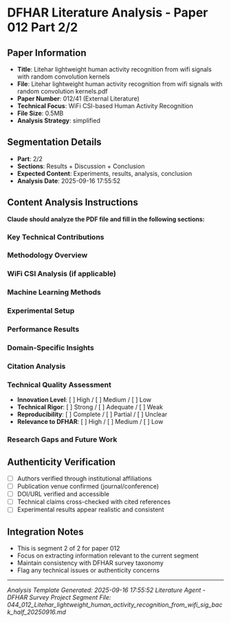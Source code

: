# DFHAR Literature Analysis - Paper 012 Part 2/2

## Paper Information
- **Title**: Litehar lightweight human activity recognition from wifi signals with random convolution kernels
- **File**: Litehar lightweight human activity recognition from wifi signals with random convolution kernels.pdf
- **Paper Number**: 012/41 (External Literature)
- **Technical Focus**: WiFi CSI-based Human Activity Recognition
- **File Size**: 0.5MB
- **Analysis Strategy**: simplified

## Segmentation Details
- **Part**: 2/2
- **Sections**: Results + Discussion + Conclusion
- **Expected Content**: Experiments, results, analysis, conclusion
- **Analysis Date**: 2025-09-16 17:55:52

## Content Analysis Instructions
**Claude should analyze the PDF file and fill in the following sections:**

### Key Technical Contributions
<!-- Extract and summarize the main technical innovations -->

### Methodology Overview
<!-- Describe the proposed approach, algorithms, or system architecture -->

### WiFi CSI Analysis (if applicable)
<!-- Analyze WiFi CSI processing methods, feature extraction, signal processing -->

### Machine Learning Methods
<!-- Detail ML/DL models, training procedures, optimization techniques -->

### Experimental Setup
<!-- Describe datasets, evaluation metrics, experimental conditions -->

### Performance Results
<!-- Summarize quantitative results, comparisons, performance metrics -->

### Domain-Specific Insights
<!-- Insights relevant to DFHAR survey: cross-domain, transfer learning, etc. -->

### Citation Analysis
<!-- Verify citations, check author authenticity, identify key references -->

### Technical Quality Assessment
- **Innovation Level**: [ ] High / [ ] Medium / [ ] Low
- **Technical Rigor**: [ ] Strong / [ ] Adequate / [ ] Weak
- **Reproducibility**: [ ] Complete / [ ] Partial / [ ] Unclear
- **Relevance to DFHAR**: [ ] High / [ ] Medium / [ ] Low

### Research Gaps and Future Work
<!-- Identify limitations and potential extensions -->

## Authenticity Verification
- [ ] Authors verified through institutional affiliations
- [ ] Publication venue confirmed (journal/conference)
- [ ] DOI/URL verified and accessible
- [ ] Technical claims cross-checked with cited references
- [ ] Experimental results appear realistic and consistent

## Integration Notes
- This is segment 2 of 2 for paper 012
- Focus on extracting information relevant to the current segment
- Maintain consistency with DFHAR survey taxonomy
- Flag any technical issues or authenticity concerns

---
*Analysis Template Generated: 2025-09-16 17:55:52*
*Literature Agent - DFHAR Survey Project*
*Segment File: 044_012_Litehar_lightweight_human_activity_recognition_from_wifi_sig_back_half_20250916.md*
